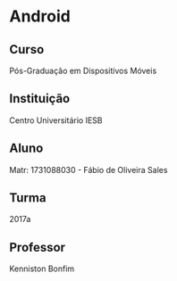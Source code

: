 # Android

## Curso
Pós-Graduação em Dispositivos Móveis

## Instituição
Centro Universitário IESB 

## Aluno
Matr: 1731088030 - Fábio de Oliveira Sales

## Turma
2017a

## Professor
Kenniston Bonfim